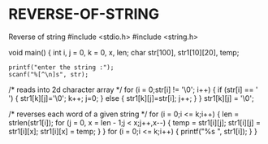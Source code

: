 # REVERSE-OF-STRING
Reverse  of string
#include <stdio.h>
#include <string.h>
 
void main()
{
    int i, j = 0, k = 0, x, len;
    char str[100], str1[10][20], temp;
 
    printf("enter the string :");
    scanf("%[^\n]s", str);
 
/* reads into 2d character array */
    for (i = 0;str[i] != '\0'; i++)
    {
        if (str[i] == ' ')
        {
            str1[k][j]='\0';
            k++;
            j=0;
        }
        else
        {
            str1[k][j]=str[i];
            j++;
        }
    }
    str1[k][j] = '\0';
 
/* reverses each word of a given string */
    for (i = 0;i <= k;i++)
    {
        len = strlen(str1[i]);
        for (j = 0, x = len - 1;j < x;j++,x--)
        {
            temp = str1[i][j];
            str1[i][j] = str1[i][x];
            str1[i][x] = temp;
        }
    }
    for (i = 0;i <= k;i++)
    {
        printf("%s ", str1[i]);
    }
}
